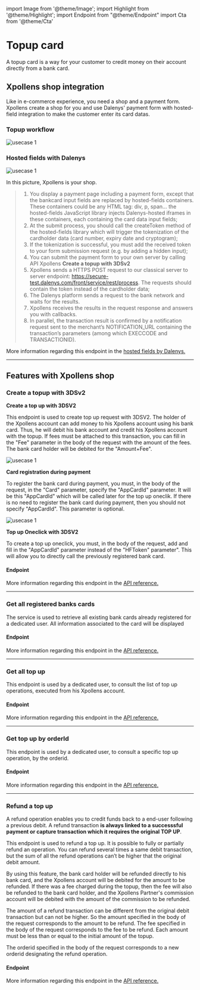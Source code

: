 import Image from '@theme/Image';
import Highlight from '@theme/Highlight';
import Endpoint from "@theme/Endpoint"
import Cta from '@theme/Cta'

# Topup card


A topup card is a way for your customer to credit money on their account directly from a bank card.


## Xpollens shop integration

Like in e-commerce experience, you need a shop and a payment form. Xpollens create a shop for you and use Dalenys' payment form with hosted-field integration to make the customer enter its card datas.

### Topup workflow 

<Image src="docs/Topup_workflow_3DS.png" alt="usecase 1"/>


### Hosted fields with Dalenys

<Image src="docs/PayOUT_HostedFields.png" alt="usecase 1"/>

In this picture, Xpollens is your shop.

> 1. You display a payment page including a payment form, except that the bankcard input fields are replaced by hosted-fields containers. These containers could be any HTML tag: div, p, span… the hosted-fields JavaScript library injects Dalenys-hosted iframes in these containers, each containing the card data input fields;
> 2. At the submit process, you should call the createToken method of the hosted-fields library which will trigger the tokenization of the cardholder data (card number, expiry date and cryptogram);
> 3. If the tokenization is successful, you must add the received token to your form submission request (e.g. by adding a hidden input);
> 4. You can submit the payment form to your own server by calling API Xpollens **Create a topup with 3DSv2**
> 5. Xpollens sends a HTTPS POST request to our classical server to server endpoint: https://secure-test.dalenys.com/front/service/rest/process. The requests should contain the token instead of the cardholder data;
> 6. The Dalenys platform sends a request to the bank network and waits for the results.
> 7. Xpollens receives the results in the request response and answers you with callbacks.
> 8. In parallel, the transaction result is confirmed by a notification request sent to the merchant’s NOTIFICATION_URL containing the transaction’s parameters (among which EXECCODE and TRANSACTIONID).  




More information regarding this endpoint in the [hosted fields by Dalenys.](https://developer.dalenys.com/integration-modes/hosted-fields.html)

---

## Features with Xpollens shop

### Create a topup with 3DSv2

**Create a top up with 3DSV2**

This endpoint is used to create top up request with 3DSV2. The holder of the Xpollens account can add money to his Xpollens account using his bank card. Thus, he will debit his bank account and credit his Xpollens account with the topup.
If fees must be attached to this transaction, you can fill in the "Fee" parameter in the body of the request with the amount of the fees. The bank card holder will be debited for the "Amount+Fee".

<Image src="docs/Topup_Create3DS.png" alt="usecase 1"/>

**Card registration during payment**

To register the bank card during payment, you must, in the body of the request, in the "Card" parameter, specify the "AppCardId" parameter. It will be this "AppCardId" which will be called later for the top up oneclik. If there is no need to register the bank card during payment, then you should not specify "AppCardId". This parameter is optional.

<Image src="docs/Topup_RegisterCard.png" alt="usecase 1"/>

**Top up Oneclick with 3DSV2**

To create a top up oneclick, you must, in the body of the request, add and fill in the "AppCardId" parameter instead of the "HFToken" parameter". This will allow you to directly call the previously registered bank card.

#### Endpoint

More information regarding this endpoint in the [API reference.](/api/Core)

<Endpoint apiUrl="/v1.0/migrationProxy" path="/api/v1.1/payins/cardpayments" method="post"/>

---

### Get all registered banks cards
  
The service is used to retrieve all existing bank cards already registered for a dedicated user. All information associated to the card will be displayed

#### Endpoint

More information regarding this endpoint in the [API reference.](/api/Core)

<Endpoint apiUrl="/v1.0/migrationProxy" path="/api/v1.1/users/{userid}/cards/registered" method="get"/>

---

### Get all top up
  
This endpoint is used by a dedicated user, to consult the list of top up operations, executed from his Xpollens account.

#### Endpoint

More information regarding this endpoint in the [API reference.](/api/Core)

<Endpoint apiUrl="/v1.0/migrationProxy" path="/api/v1.1/users/{userid}/payins/cardpayments" method="get"/>

---

### Get top up by orderId
  
This endpoint is used by a dedicated user, to consult a specific top up operation, by the orderid.

#### Endpoint

More information regarding this endpoint in the [API reference.](/api/Core)

<Endpoint apiUrl="/v1.0/migrationProxy" path="/api/v1.1/users/{userid}/payins/cardpayments/{id}" method="get"/>

---

### Refund a top up
  
A refund operation enables you to credit funds back to a end-user following a previous debit. A refund transaction **is always linked to a successsful payment or capture transaction which it requires the original TOP UP**.

This endpoint is used to refund a top up. It is possible to fully or partially refund an operation. You can refund several times a same debit transaction, but the sum of all the refund operations can’t be higher that the original debit amount.

By using this feature, the bank card holder will be refunded directly to his bank card, and the Xpollens account will be debited for the amount to be refunded. If there was a fee charged during the topup, then the fee will also be refunded to the bank card holder, and the Xpollens Partner's commission account will be debited with the amount of the commission to be refunded.

The amount of a refund transaction can be different from the original debit transaction but can not be higher. So the amount specified in the body of the request corresponds to the amount to be refund. The fee specified in the body of the request corresponds to the fee to be refund. Each amount must be less than or equal to the initial amount of the topup. 

The orderid specified in the body of the request corresponds to a new orderid designating the refund operation.

#### Endpoint

More information regarding this endpoint in the [API reference.](/api/Core)

<Endpoint apiUrl="/v1.0/migrationProxy" path="/api/v1.1/users/{userid}/payins/cardpayments/{id}/payments/{paymentid}/refunds" method="post"/>

<Cta
  context="doc"
  ui="button"
  link="/api/Core"
  label="Try it out"
/>
